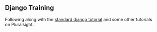 ## Django Training

Following along with the [standard django tutorial](https://docs.djangoproject.com/en/3.2/intro/tutorial01/) and some other tutorials on Pluralsight.
